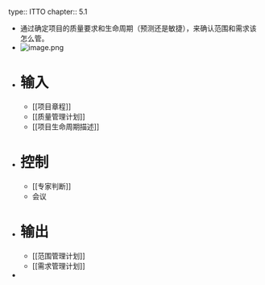 type:: ITTO
chapter:: 5.1

- 通过确定项目的质量要求和生命周期（预测还是敏捷），来确认范围和需求该怎么管。
- ![image.png](../assets/image_1747723741561_0.png)
- # 输入
	- [[项目章程]]
	- [[质量管理计划]]
	- [[项目生命周期描述]]
- # 控制
	- [[专家判断]]
	- 会议
- # 输出
	- [[范围管理计划]]
	- [[需求管理计划]]
-